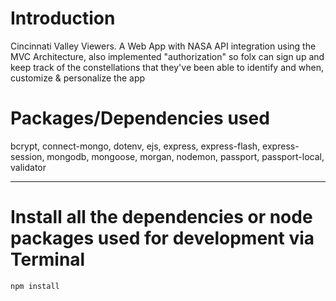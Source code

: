 # Introduction

Cincinnati Valley Viewers. A Web App with NASA API integration using the MVC Architecture, also implemented "authorization" so folx can sign up and keep track of the constellations that they've been able to identify and when, customize & personalize the app 



# Packages/Dependencies used 

bcrypt, connect-mongo, dotenv, ejs, express, express-flash, express-session, mongodb, mongoose, morgan, nodemon, passport, passport-local, validator

---

# Install all the dependencies or node packages used for development via Terminal

`npm install` 
